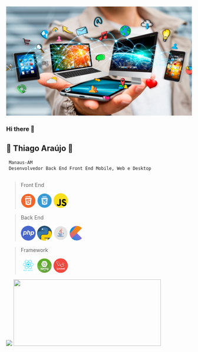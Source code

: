 ![](https://github.com/mathfirewall/mathfirewall/blob/main/img/tecnologia.png)

### Hi there 👋

## :star_struck: Thiago Araújo :star_struck:
     Manaus-AM
     Desenvolvedor Back End Front End Mobile, Web e Desktop
           


## 

> Front End
>
> <img src="https://github.com/mathfirewall/mathfirewall/blob/main/img/html.png" width="40" height="40"></img>   <img src="https://github.com/mathfirewall/mathfirewall/blob/main/img/css.png" width="40" height="40"></img>  <img src="https://github.com/mathfirewall/mathfirewall/blob/main/img/javascript.png" width="40" height="40"></img>




> Back End
>
><img src="https://github.com/mathfirewall/mathfirewall/blob/main/img/php.png" width="40" height="40"></img>   <img src="https://github.com/mathfirewall/mathfirewall/blob/main/img/python.png" width="40" height="40"/>   <img src="https://github.com/mathfirewall/mathfirewall/blob/main/img/java1.png" width="40" height="40"></img>           <img src="https://github.com/mathfirewall/mathfirewall/blob/main/img/Kotlin_Icon.png" width="40" height="40"></img>

> Framework
>
><img src="https://github.com/mathfirewall/mathfirewall/blob/main/img/react_native.png" width="40" height="40"></img>   <img src="https://github.com/mathfirewall/mathfirewall/blob/main/img/springboot.png" width="40" height="40"/>   <img src="https://github.com/mathfirewall/mathfirewall/blob/main/img/laravel.png" width="40" height="40"></img>



<div>
 <img height="180em" src="https://github-readme-stats.vercel.app/api?username=mathfirewall&show_icons=true&theme=algolia"/>
 <img width="400em" height="180em" src="https://github-readme-stats.vercel.app/api/top-langs/?username=mathfirewall&layout=compact&langs_count=16&theme=dracula"/>
</div>



<!--
**mathfirewall/mathfirewall** is a ✨ _special_ ✨ repository because its `README.md` (this file) appears on your GitHub profile.

Here are some ideas to get you started:

- 🔭 I’m currently working on ...
- 🌱 I’m currently learning ...
- 👯 I’m looking to collaborate on ...
- 🤔 I’m looking for help with ...
- 💬 Ask me about ...
- 📫 How to reach me: ...
- 😄 Pronouns: ...
- ⚡ Fun fact: ...
-->

